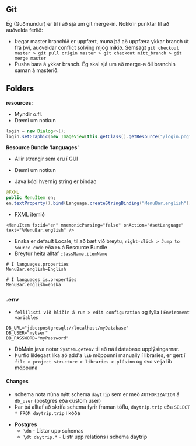 ## Git
Ég (Guðmundur) er til í að sjá um git merge-in. Nokkrir punktar til að auðvelda ferlið:
- Þegar master branchið er uppfært, muna þá að uppfæra ykkar branch út frá því, auðveldar conflict solving mjög mikið.
  Semsagt `git checkout master > git pull origin master > git checkout mitt_branch > git merge master`
- Pusha bara á ykkar branch. Ég skal sjá um að merge-a öll branchin saman á masterið.

## Folders

**resources:**
- Myndir o.fl.
- Dæmi um notkun
    
```java
login = new Dialog<>();
login.setGraphic(new ImageView(this.getClass().getResource("/login.png").toString()));
```

**Resource Bundle 'languages'**
- Allir strengir sem eru í GUI
- Dæmi um notkun

- Java kóði hvernig string er bindað
```java
@FXML
public MenuItem en;
en.textProperty().bind(Language.createStringBinding("MenuBar.english"));
```
- FXML itemið
```FXML
<MenuItem fx:id="en" mnemonicParsing="false" onAction="#setLanguage" text="%MenuBar.english" />
```

- Enska er default Locale, til að bæt við breytu, `right-click > Jump to Source code` eða `F6` á Resource Bundle
- Breytur heita alltaf `className.itemName`
```properties
# Í languages.properties
MenuBar.english=English

# Í languages_is.properties
MenuBar.english=enska
```


### .env

- `fellilisti við hliðin á run > edit configuration` og fylla í `Enviroment variables`
```
DB_URL="jdbc:postgresql://localhost/myDatabase"
DB_USER="myUser"
DB_PASSWORD="myPassword"
```

- DbMain.java notar `System.getenv` til að ná í database upplýsingarnar.
- Þurfið líklegast líka að add'a `lib` möppunni manually í libraries, er gert í `file > project structure > libraries > plúsinn` og svo velja lib möppuna

#### Changes
- schema nota núna nýtt schema `daytrip` sem er með `AUTHORIZATION` á `db_user` (postgres eða custom user)
- Þar þá alltaf að skrifa schema fyrir framan töflu, `daytrip.trip` eða `SELECT * FROM daytrip.trip` í kóða

* **Postgres**
   * `\dn` - Listar upp schemas
   * `\dt daytrip.*` - Listr upp relations í schema daytrip
